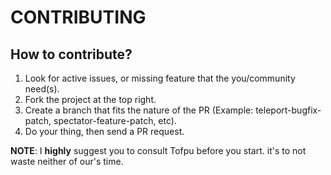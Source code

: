 # CONTRIBUTING

## How to contribute?
1. Look for active issues, or missing feature that the you/community need(s).
2. Fork the project at the top right.
3. Create a branch that fits the nature of the PR (Example: teleport-bugfix-patch, spectator-feature-patch, etc).
4. Do your thing, then send a PR request.

**NOTE**: I __highly__ suggest you to consult Tofpu before you start. it's to not waste neither of our's time.
